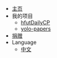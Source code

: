 - [主页](/)
- 我的项目
  - [hfutDailyCP](https://github.com/choya-lee/hfutDailyCP)
  - [yolo-papers](https://github.com/choya-lee/yolo-papers)
- [捐赠](zh-cn/donate)
- Language
  - [中文](/zh-cn/)
